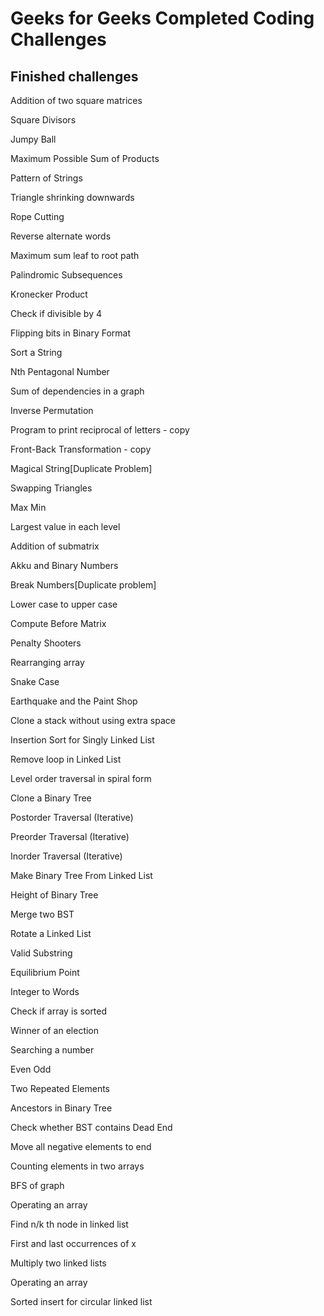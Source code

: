 # Geeks for Geeks Completed Coding Challenges
## Finished challenges
Addition of two square matrices

Square Divisors

Jumpy Ball

Maximum Possible Sum of Products

Pattern of Strings

Triangle shrinking downwards

Rope Cutting

Reverse alternate words

Maximum sum leaf to root path

Palindromic Subsequences

Kronecker Product

Check if divisible by 4

Flipping bits in Binary Format

Sort a String

Nth Pentagonal Number

Sum of dependencies in a graph

Inverse Permutation

Program to print reciprocal of letters - copy

Front-Back Transformation - copy

Magical String[Duplicate Problem]

Swapping Triangles

Max Min

Largest value in each level

Addition of submatrix

Akku and Binary Numbers

Break Numbers[Duplicate problem]

Lower case to upper case

Compute Before Matrix

Penalty Shooters

Rearranging array

Snake Case

Earthquake and the Paint Shop

Clone a stack without using extra space

Insertion Sort for Singly Linked List

Remove loop in Linked List

Level order traversal in spiral form

Clone a Binary Tree

Postorder Traversal (Iterative)

Preorder Traversal (Iterative)

Inorder Traversal (Iterative)

Make Binary Tree From Linked List

Height of Binary Tree

Merge two BST

Rotate a Linked List

Valid Substring

Equilibrium Point

Integer to Words

Check if array is sorted

Winner of an election

Searching a number

Even Odd

Two Repeated Elements

Ancestors in Binary Tree

Check whether BST contains Dead End

Move all negative elements to end

Counting elements in two arrays

BFS of graph

Operating an array

Find n/k th node in linked list

First and last occurrences of x

Multiply two linked lists

Operating an array

Sorted insert for circular linked list